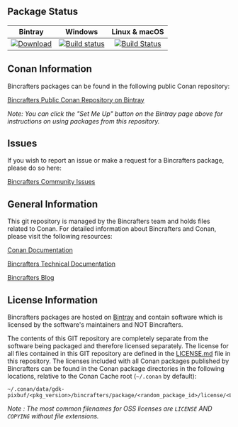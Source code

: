 ## Package Status

| Bintray | Windows | Linux & macOS |
|:--------:|:---------:|:-----------------:|
|[![Download](https://api.bintray.com/packages/bincrafters/public-conan/gdk-pixbuf%3Abincrafters/images/download.svg) ](https://bintray.com/bincrafters/public-conan/gdk-pixbuf%3Abincrafters/_latestVersion)|[![Build status](https://ci.appveyor.com/api/projects/status/github/bincrafters/conan-gdk-pixbuf?svg=true)](https://ci.appveyor.com/project/bincrafters/conan-gdk-pixbuf)|[![Build Status](https://travis-ci.com/bincrafters/conan-gdk-pixbuf.svg)](https://travis-ci.com/bincrafters/conan-gdk-pixbuf)|

## Conan Information

Bincrafters packages can be found in the following public Conan repository:

[Bincrafters Public Conan Repository on Bintray](https://bintray.com/bincrafters/public-conan)

*Note: You can click the "Set Me Up" button on the Bintray page above for instructions on using packages from this repository.*


## Issues

If you wish to report an issue or make a request for a Bincrafters package, please do so here:

[Bincrafters Community Issues](https://github.com/bincrafters/community/issues)


## General Information

This git repository is managed by the Bincrafters team and holds files related to Conan.  For detailed information about Bincrafters and Conan, please visit the following resources:

[Conan Documentation](https://docs.conan.io)

[Bincrafters Technical Documentation](http://bincrafters.readthedocs.io/en/latest/)

[Bincrafters Blog](https://bincrafters.github.io)


## License Information

Bincrafters packages are hosted on [Bintray](https://bintray.com) and contain software which is licensed by the software's maintainers and NOT Bincrafters.

The contents of this GIT repository are completely separate from the software being packaged and therefore licensed separately. The license for all files contained in this GIT repository are defined in the [LICENSE.md](LICENSE.md) file in this repository. The licenses included with all Conan packages published by Bincrafters can be found in the Conan package directories in the following locations, relative to the Conan Cache root (`~/.conan` by default):

    ~/.conan/data/gdk-pixbuf/<pkg_version>/bincrafters/package/<random_package_id>/license/<LICENSE_FILES_HERE>

*Note :   The most common filenames for OSS licenses are `LICENSE` AND `COPYING` without file extensions.*
